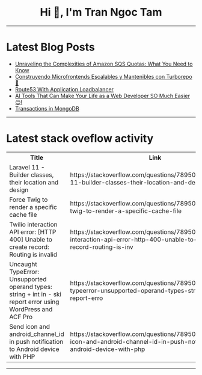 <h1 align="center">Hi 👋, I'm Tran Ngoc Tam</h1>

---

# Latest Blog Posts 
<!-- BLOG-POST-LIST:START -->
- [Unraveling the Complexities of Amazon SQS Quotas: What You Need to Know](https://dev.to/quiver/unraveling-the-complexities-of-amazon-sqs-quotas-what-you-need-to-know-565b)
- [Construyendo Microfrontends Escalables y Mantenibles con Turborepo 🚀](https://dev.to/mentatech/construyendo-microfrontends-escalables-y-mantenibles-con-turborepo-1pba)
- [Route53 With Application Loadbalancer](https://dev.to/clintt/route53-with-applicationloadbalancer-5be3)
- [AI Tools That Can Make Your Life as a Web Developer SO Much Easier 😊!](https://dev.to/respect17/ai-tools-that-can-make-your-life-as-a-web-developer-so-much-easier--1aia)
- [Transactions in MongoDB](https://dev.to/sasun_davtyan_97386910907/transactions-in-mongodb-2iaa)
<!-- BLOG-POST-LIST:END -->

---

# Latest stack oveflow activity
<table>
  <tr><th>Title</th><th>Link</th></tr>
  <!-- STACKOVERFLOW:START --><tr><td>Laravel 11 - Builder classes, their location and design</td><td>https://stackoverflow.com/questions/78950406/laravel-11-builder-classes-their-location-and-design</td></tr><tr><td>Force Twig to render a specific cache file</td><td>https://stackoverflow.com/questions/78950395/force-twig-to-render-a-specific-cache-file</td></tr><tr><td>Twilio interaction API error: [HTTP 400] Unable to create record: Routing is invalid</td><td>https://stackoverflow.com/questions/78950345/twilio-interaction-api-error-http-400-unable-to-create-record-routing-is-inv</td></tr><tr><td>Uncaught TypeError: Unsupported operand types: string + int in - ski report error using WordPress and ACF Pro</td><td>https://stackoverflow.com/questions/78950270/uncaught-typeerror-unsupported-operand-types-string-int-in-ski-report-erro</td></tr><tr><td>Send icon and android_channel_id in push notification to Android device with PHP</td><td>https://stackoverflow.com/questions/78950195/send-icon-and-android-channel-id-in-push-notification-to-android-device-with-php</td></tr><!-- STACKOVERFLOW:END -->
</table>

---


